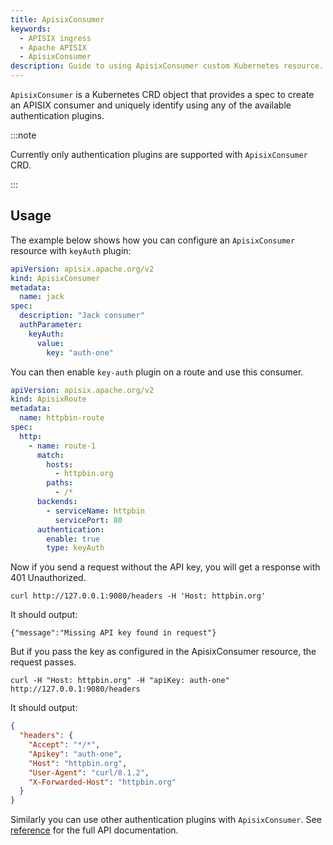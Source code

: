 ```yaml
---
title: ApisixConsumer
keywords:
  - APISIX ingress
  - Apache APISIX
  - ApisixConsumer
description: Guide to using ApisixConsumer custom Kubernetes resource.
---
```


<!--
#
# Licensed to the Apache Software Foundation (ASF) under one or more
# contributor license agreements.  See the NOTICE file distributed with
# this work for additional information regarding copyright ownership.
# The ASF licenses this file to You under the Apache License, Version 2.0
# (the "License"); you may not use this file except in compliance with
# the License.  You may obtain a copy of the License at
#
#     http://www.apache.org/licenses/LICENSE-2.0
#
# Unless required by applicable law or agreed to in writing, software
# distributed under the License is distributed on an "AS IS" BASIS,
# WITHOUT WARRANTIES OR CONDITIONS OF ANY KIND, either express or implied.
# See the License for the specific language governing permissions and
# limitations under the License.
#
-->

`ApisixConsumer` is a Kubernetes CRD object that provides a spec to create an APISIX consumer and uniquely identify using any of the available authentication plugins.

:::note

Currently only authentication plugins are supported with `ApisixConsumer` CRD.

:::

## Usage

The example below shows how you can configure an `ApisixConsumer` resource with `keyAuth` plugin:

```yaml
apiVersion: apisix.apache.org/v2
kind: ApisixConsumer
metadata:
  name: jack
spec:
  description: "Jack consumer"
  authParameter:
    keyAuth:
      value:
        key: "auth-one"
```

You can then enable `key-auth` plugin on a route and use this consumer.

```yaml
apiVersion: apisix.apache.org/v2
kind: ApisixRoute
metadata:
  name: httpbin-route
spec:
  http:
    - name: route-1
      match:
        hosts:
          - httpbin.org
        paths:
          - /*
      backends:
        - serviceName: httpbin
          servicePort: 80
      authentication:
        enable: true
        type: keyAuth
```

Now if you send a request without the API key, you will get a response with 401 Unauthorized.

```shell
curl http://127.0.0.1:9080/headers -H 'Host: httpbin.org'
```

It should output:

```shell
{"message":"Missing API key found in request"}
```

But if you pass the key as configured in the ApisixConsumer resource, the request passes.

```shell
curl -H "Host: httpbin.org" -H "apiKey: auth-one" http://127.0.0.1:9080/headers
```

It should output:

```json
{
  "headers": {
    "Accept": "*/*", 
    "Apikey": "auth-one", 
    "Host": "httpbin.org", 
    "User-Agent": "curl/8.1.2", 
    "X-Forwarded-Host": "httpbin.org"
  }
}
```

Similarly you can  use other authentication plugins with `ApisixConsumer`. See [reference](../references/apisix_consumer_v2.md) for the full API documentation.

